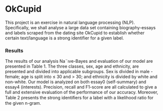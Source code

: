 # OkCupid

This project is an exercise in natural language processing (NLP). Specifically, we shall analyse a large
data set containing biography-essays and labels scraped from the dating site OkCupid to establish
whether certain text/language is a strong identifier for a given label.


### Results
The results of our analysis Na¨ıve-Bayes and evaluation of our model are presented in Table 1.
The three classes, sex, age and ethnicity, are presented and divided into applicable subgroups. Sex is divided in male - female; age is split into ≤ 30 and > 30; and ethnicity is divided by white and non-white. Our model is analyzed on both essay0 (self-summary) and essay4 (interests). Precision,
recall and F1-score are all calculated to give a full and extensive evaluation of the performance of our
accuracy.
Moreover, Table 2 presents the strong identiﬁers for a label with a likelihood ratio for the given
n-gram.

